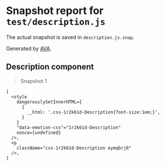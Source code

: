 # Snapshot report for `test/description.js`

The actual snapshot is saved in `description.js.snap`.

Generated by [AVA](https://ava.li).

## Description component

> Snapshot 1

    [
      <style
        dangerouslySetInnerHTML={
          {
            __html: '.css-1r2k61d-Description{font-size:1em;}',
          }
        }
        "data-emotion-css"="1r2k61d-Description"
        nonce={undefined}
      />,
      <p
        className="css-1r2k61d-Description eymqbrj0"
      />,
    ]
